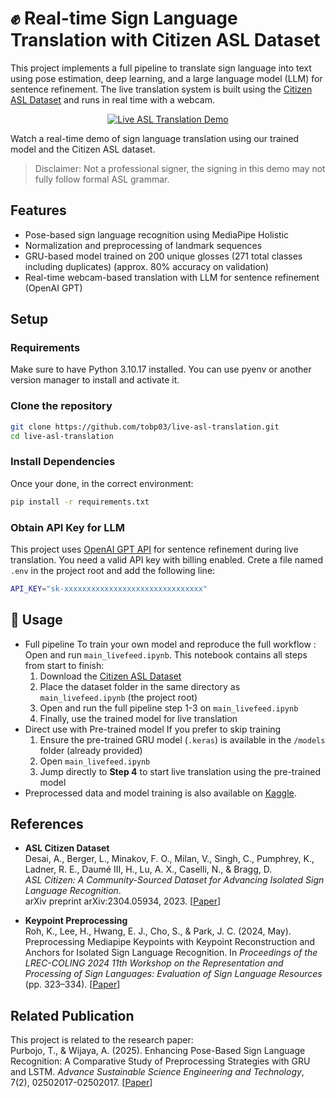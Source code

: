 # ✊ Real-time Sign Language Translation with Citizen ASL Dataset 

This project implements a full pipeline to translate sign language into text using pose estimation, deep learning, and a large language model (LLM) for sentence refinement. The live translation system is built using the [Citizen ASL Dataset](https://www.microsoft.com/en-us/research/project/asl-citizen/) and runs in real time with a webcam.

<p align="center">
  <a href="https://www.youtube.com/watch?v=gJ-PRa88E-M">
    <img src="demo/asldemo.gif" alt="Live ASL Translation Demo">
  </a>
</p>

Watch a real-time demo of sign language translation using our trained model and the Citizen ASL dataset.
> Disclaimer: Not a professional signer, the signing in this demo may not fully follow formal ASL grammar.

## Features
- Pose-based sign language recognition using MediaPipe Holistic
- Normalization and preprocessing of landmark sequences
- GRU-based model trained on 200 unique glosses (271 total classes including duplicates) (approx. 80% accuracy on validation)
- Real-time webcam-based translation with LLM for sentence refinement (OpenAI GPT)


## Setup

### Requirements
Make sure to have Python 3.10.17 installed. You can use pyenv or another version manager to install and activate it.

### Clone the repository
```bash
git clone https://github.com/tobp03/live-asl-translation.git
cd live-asl-translation
```
### Install Dependencies
Once your done, in the correct environment:
```bash
pip install -r requirements.txt
```

### Obtain API Key for LLM
This project uses [OpenAI GPT API](https://platform.openai.com) for sentence refinement during live translation. You need a valid API key with billing enabled. Crete a file named `.env` in the project root and add the following line:
```bash
API_KEY="sk-xxxxxxxxxxxxxxxxxxxxxxxxxxxxxxx"
```

## 🚀 Usage
- Full pipeline
   To train your own model and reproduce the full workflow : Open and run `main_livefeed.ipynb`. This notebook contains all steps from start to finish:
   1.  Download the [Citizen ASL Dataset](https://www.microsoft.com/en-us/research/project/asl-citizen/)
   2.  Place the dataset folder in the same directory as `main_livefeed.ipynb` (the project root)
   3.  Open and run the full pipeline step 1-3 on `main_livefeed.ipynb`
   4.  Finally, use the trained model for live translation
- Direct use with Pre-trained model
  If you prefer to skip training
  1. Ensure the pre-trained GRU model (`.keras`) is available in the `/models` folder (already provided)
  2. Open `main_livefeed.ipynb`
  3. Jump directly to **Step 4** to start live translation using the pre-trained model
- Preprocessed data and model training is also available on [Kaggle](https://www.kaggle.com/code/tobypu/aslcitizen-top200-training). 

## References
- **ASL Citizen Dataset**  
  Desai, A., Berger, L., Minakov, F. O., Milan, V., Singh, C., Pumphrey, K., Ladner, R. E., Daumé III, H., Lu, A. X., Caselli, N., & Bragg, D.  
  *ASL Citizen: A Community-Sourced Dataset for Advancing Isolated Sign Language Recognition*.  
  arXiv preprint arXiv:2304.05934, 2023. [[Paper](https://arxiv.org/abs/2304.05934)]
  
- **Keypoint Preprocessing** <br>
  Roh, K., Lee, H., Hwang, E. J., Cho, S., & Park, J. C. (2024, May). Preprocessing Mediapipe Keypoints with Keypoint Reconstruction and Anchors for Isolated Sign Language Recognition. In *Proceedings of the LREC-COLING   2024 11th Workshop on the Representation and Processing of Sign Languages: Evaluation of Sign Language Resources* (pp. 323–334). [[Paper](https://aclanthology.org/2024.signlang-1.36.pdf)]
  
## Related Publication
This project is related to the research paper:  
Purbojo, T., & Wijaya, A. (2025). Enhancing Pose-Based Sign Language Recognition: A Comparative Study of Preprocessing Strategies with GRU and LSTM. *Advance Sustainable Science Engineering and Technology*, 7(2), 02502017-02502017. [[Paper](https://journal2.upgris.ac.id/index.php/asset/article/view/1658)]

